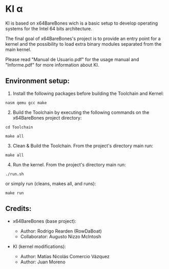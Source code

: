 # KI α

KI is based on x64BareBones wich is a basic setup to develop operating systems for the Intel 64 bits architecture.

The final goal of x64BareBones's project is to provide an entry point for a kernel and the possibility to load extra binary modules separated from the main kernel.

Please read "Manual de Usuario.pdf" for the usage manual and "Informe.pdf" for more information about KI.

## Environment setup: 
1) Install the following packages before building the Toolchain and Kernel:

`nasm qemu gcc make`

2) Build the Toolchain by executing the following commands on the x64BareBones project directory:

`cd Toolchain`

`make all`

3) Clean & Build the Toolchain. From the project's directory main run: 

`make all`

4) Run the kernel. From the project's directory main run:

`./run.sh`

or simply run (cleans, makes all, and runs):

`make run`

## Credits: 
- x64BareBones (base project): 
	- Author: Rodrigo Rearden (RowDaBoat) 
	- Collaborator: Augusto Nizzo McIntosh

- KI (kernel modifications): 
	- Author: Matías Nicolás Comercio Vázquez 
	- Author: Juan Moreno
